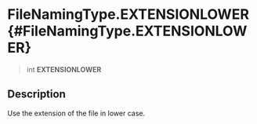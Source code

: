 FileNamingType.EXTENSIONLOWER {#FileNamingType.EXTENSIONLOWER}
=============================

> int **EXTENSIONLOWER**

Description
-----------

Use the extension of the file in lower case.
